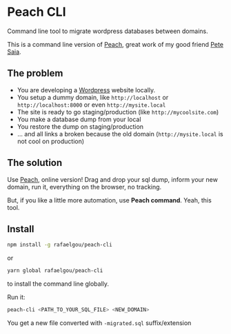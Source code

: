 # Peach CLI

Command line tool to migrate wordpress databases between domains.

This is a command line version of [Peach](http://psaia.github.com/Peach/),
great work of my good friend [Pete Saia](https://github.com/psaia).

## The problem

- You are developing a [Wordpress](https://wordpress.org) website locally.
- You setup a dummy domain, like `http://localhost` or `http://localhost:8000`
  or even `http://mysite.local`
- The site is ready to go staging/production (like `http://mycoolsite.com`)
- You make a database dump from your local
- You restore the dump on staging/production
- ... and all links a broken because the old domain (`http://mysite.local` is not cool on production)

## The solution

Use [Peach](http://psaia.github.com/Peach/), online version! Drag and drop your sql dump, inform your new domain, run it, everything on the browser, no tracking.

But, if you like a little more automation, use **Peach command**. Yeah, this tool.

## Install

```bash
npm install -g rafaelgou/peach-cli
```

or

```bash
yarn global rafaelgou/peach-cli
```

to install the command line globally.

Run it:

```bash
peach-cli <PATH_TO_YOUR_SQL_FILE> <NEW_DOMAIN>
```

You get a new file converted with `-migrated.sql` suffix/extension
